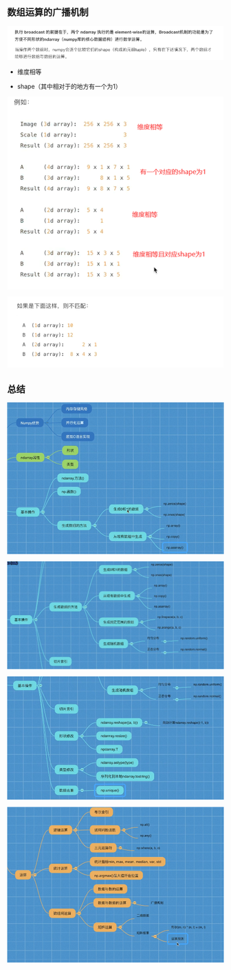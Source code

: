 ## 数组运算的广播机制

![1651061568030](img/1651061568030.png)

- 维度相等

- shape（其中相对于的地方有一个为1）

  

![1651061740684](img/1651061740684.png)

![1651061772860](img/1651061772860.png)



## 总结

![1651067278794](img/1651067278794.png)

![1651067324337](img/1651067324337.png)

![1651067367092](img/1651067367092.png)

![1651067229634](img/1651067229634.png)